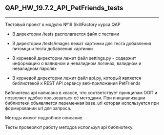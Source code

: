 ## QAP_HW_19.7.2_API_PetFriends_tests
___
Тестовый проект к модулю №19 SkillFactory курса QAP

* В директории /tests располагается файл с тестами

* В директории /tests/images лежат картинки для теста добавления питомца и теста добавления картинки

* В корневой директории лежит файл settings.py - содержит информацию о валидном и невалидном логинах, валидном и невалидном паролях

* В корневой директории лежит файл api.py, который является библиотекой к REST API сервису веб-приложения PetFriends

Библиотека api написана в классе, что соответствует принципам ООП и позволяет удобно пользоваться её методами. При инициализации библиотеки объявляется переменная base_url которая используется при формировании url для запроса.

Методы имеют подробное описание.

Тесты проверяют работу методов используя api библиотеку.
